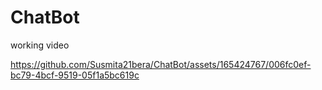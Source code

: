 # ChatBot

working video

https://github.com/Susmita21bera/ChatBot/assets/165424767/006fc0ef-bc79-4bcf-9519-05f1a5bc619c
